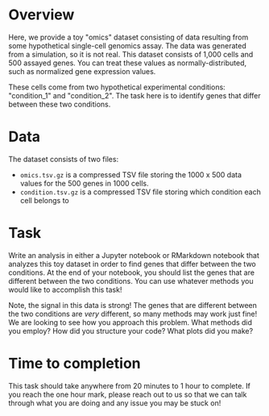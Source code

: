 # Overview

Here, we provide a toy "omics" dataset consisting of data resulting from some hypothetical single-cell genomics assay. The data was generated from a simulation, so it is not real. This dataset consists of 1,000 cells and 500 assayed genes. You can treat these values as normally-distributed, such as normalized gene expression values.

These cells come from two hypothetical experimental conditions: "condition_1" and "condition_2". The task here is to identify genes that differ between these two conditions.

# Data

The dataset consists of two files:
* `omics.tsv.gz` is a compressed TSV file storing the 1000 x 500 data values for the 500 genes in 1000 cells.
* `condition.tsv.gz` is a compressed TSV file storing which condition each cell belongs to

# Task

Write an analysis in either a Jupyter notebook or RMarkdown notebook that analyzes this toy dataset in order to find genes that differ between the two conditions. At the end of your notebook, you should list the genes that are different between the two conditions. You can use whatever methods you would like to accomplish this task! 

Note, the signal in this data is strong! The genes that are different between the two conditions are _very_ different, so many methods may work just fine! We are looking to see how you approach this problem. What methods did you employ? How did you structure your code? What plots did you make?

# Time to completion

This task should take anywhere from 20 minutes to 1 hour to complete. If you reach the one hour mark, please reach out to us so that we can talk through what you are doing and any issue you may be stuck on! 
